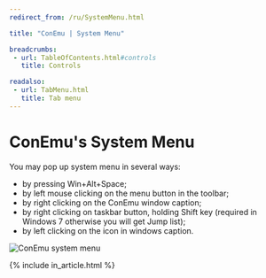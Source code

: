 ```yaml
---
redirect_from: /ru/SystemMenu.html

title: "ConEmu | System Menu"

breadcrumbs:
 - url: TableOfContents.html#controls
   title: Controls

readalso:
 - url: TabMenu.html
   title: Tab menu
---
```


# ConEmu's System Menu

You may pop up system menu in several ways:

* by pressing Win+Alt+Space;
* by left mouse clicking on the menu button in the toolbar;
* by right clicking on the ConEmu window caption;
* by right clicking on taskbar button, holding Shift key (required in Windows 7 otherwise you will get Jump list);
* by left clicking on the icon in windows caption.

![ConEmu system menu](/img/ConEmuSystemMenu.png)

{% include in_article.html %}
